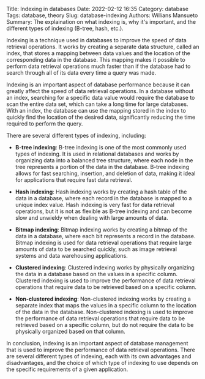 Title: Indexing in databases
Date: 2022-02-12 16:35
Category: database
Tags: database, theory
Slug: database-indexing
Authors: Willians Mansueto
Summary: The explaination on what indexing is, why it's important, and the different types of indexing (B-tree, hash, etc.).

Indexing is a technique used in databases to improve the speed of data retrieval operations. It works by creating a separate data structure, called an index, that stores a mapping between data values and the location of the corresponding data in the database. This mapping makes it possible to perform data retrieval operations much faster than if the database had to search through all of its data every time a query was made.

Indexing is an important aspect of database performance because it can greatly affect the speed of data retrieval operations. In a database without an index, searching for a specific data value would require the database to scan the entire data set, which can take a long time for large databases. With an index, the database can use the mapping stored in the index to quickly find the location of the desired data, significantly reducing the time required to perform the query.

There are several different types of indexing, including:

- **B-tree indexing**: B-tree indexing is one of the most commonly used types of indexing. It is used in relational databases and works by organizing data into a balanced tree structure, where each node in the tree represents a portion of the data in the database. B-tree indexing allows for fast searching, insertion, and deletion of data, making it ideal for applications that require fast data retrieval.

- **Hash indexing**: Hash indexing works by creating a hash table of the data in a database, where each record in the database is mapped to a unique index value. Hash indexing is very fast for data retrieval operations, but it is not as flexible as B-tree indexing and can become slow and unwieldy when dealing with large amounts of data.

- **Bitmap indexing**: Bitmap indexing works by creating a bitmap of the data in a database, where each bit represents a record in the database. Bitmap indexing is used for data retrieval operations that require large amounts of data to be searched quickly, such as image retrieval systems and data warehousing applications.

- **Clustered indexing**: Clustered indexing works by physically organizing the data in a database based on the values in a specific column. Clustered indexing is used to improve the performance of data retrieval operations that require data to be retrieved based on a specific column.

- **Non-clustered indexing**: Non-clustered indexing works by creating a separate index that maps the values in a specific column to the location of the data in the database. Non-clustered indexing is used to improve the performance of data retrieval operations that require data to be retrieved based on a specific column, but do not require the data to be physically organized based on that column.

In conclusion, indexing is an important aspect of database management that is used to improve the performance of data retrieval operations. There are several different types of indexing, each with its own advantages and disadvantages, and the choice of which type of indexing to use depends on the specific requirements of a given application.